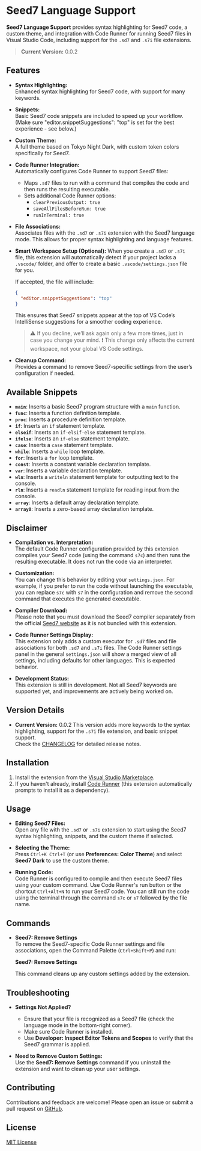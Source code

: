 # Seed7 Language Support

**Seed7 Language Support** provides syntax highlighting for Seed7 code, a custom theme, and integration with Code Runner for running Seed7 files in Visual Studio Code, including support for the `.sd7` and `.s7i` file extensions.

> **Current Version:** 0.0.2

## Features

- **Syntax Highlighting:**  
  Enhanced syntax highlighting for Seed7 code, with support for many keywords.

- **Snippets:**  
  Basic Seed7 code snippets are included to speed up your workflow.
  (Make sure "editor.snippetSuggestions": "top" is set for the best experience - see below.)

- **Custom Theme:**  
  A full theme based on Tokyo Night Dark, with custom token colors specifically for Seed7.

- **Code Runner Integration:**  
  Automatically configures Code Runner to support Seed7 files:

  - Maps `.sd7` files to run with a command that compiles the code and then runs the resulting executable.
  - Sets additional Code Runner options:
    - `clearPreviousOutput: true`
    - `saveAllFilesBeforeRun: true`
    - `runInTerminal: true`

- **File Associations:**  
  Associates files with the `.sd7` or `.s7i` extension with the Seed7 language mode.
  This allows for proper syntax highlighting and language features.

- **Smart Workspace Setup (Optional):**
  When you create a `.sd7` or `.s7i` file, this extension will automatically detect if your project lacks a `.vscode/` folder, and offer to create a basic `.vscode/settings.json` file for you.

  If accepted, the file will include:

  ```json
  {
    "editor.snippetSuggestions": "top"
  }
  ```

  This ensures that Seed7 snippets appear at the top of VS Code’s IntelliSense suggestions for a smoother coding experience.

  > :warning: If you decline, we’ll ask again only a few more times, just in case you change your mind.
  > :exclamation: This change only affects the current workspace, not your global VS Code settings.

- **Cleanup Command:**  
  Provides a command to remove Seed7-specific settings from the user’s configuration if needed.

## Available Snippets

- **`main`**: Inserts a basic Seed7 program structure with a `main` function.
- **`func`**: Inserts a function definition template.
- **`proc`**: Inserts a procedure definition template.
- **`if`**: Inserts an `if` statement template.
- **`elseif`**: Inserts an `if-elsif-else` statement template.
- **`ifelse`**: Inserts an `if-else` statement template.
- **`case`**: Inserts a `case` statement template.
- **`while`**: Inserts a `while` loop template.
- **`for`**: Inserts a `for` loop template.
- **`const`**: Inserts a constant variable declaration template.
- **`var`**: Inserts a variable declaration template.
- **`wln`**: Inserts a `writeln` statement template for outputting text to the console.
- **`rln`**: Inserts a `readln` statement template for reading input from the console.
- **`array`**: Inserts a default array declaration template.
- **`array0`**: Inserts a zero-based array declaration template.

## Disclaimer

- **Compilation vs. Interpretation:**  
  The default Code Runner configuration provided by this extension compiles your Seed7 code (using the command `s7c`) and then runs the resulting executable. It does not run the code via an interpreter.

- **Customization:**  
  You can change this behavior by editing your `settings.json`. For example, if you prefer to run the code without launching the executable, you can replace `s7c` with `s7` in the configuration and remove the second command that executes the generated executable.

- **Compiler Download:**  
  Please note that you must download the Seed7 compiler separately from the official [Seed7 website](http://seed7.sourceforge.net/) as it is not bundled with this extension.

- **Code Runner Settings Display:**  
  This extension only adds a custom executor for `.sd7` files and file associations for both `.sd7` and `.s7i` files. The Code Runner settings panel in the general `settings.json` will show a merged view of all settings, including defaults for other languages. This is expected behavior.

- **Development Status:**  
  This extension is still in development. Not all Seed7 keywords are supported yet, and improvements are actively being worked on.

## Version Details

- **Current Version:** 0.0.2
  This version adds more keywords to the syntax highlighting, support for the `.s7i` file extension, and basic snippet support.  
  Check the [CHANGELOG](CHANGELOG.md) for detailed release notes.

## Installation

1. Install the extension from the [Visual Studio Marketplace](https://marketplace.visualstudio.com/).
2. If you haven't already, install [Code Runner](https://marketplace.visualstudio.com/items?itemName=formulahendry.code-runner) (this extension automatically prompts to install it as a dependency).

## Usage

- **Editing Seed7 Files:**  
  Open any file with the `.sd7` or `.s7i` extension to start using the Seed7 syntax highlighting, snippets, and the custom theme if selected.

- **Selecting the Theme:**  
  Press `Ctrl+K Ctrl+T` (or use **Preferences: Color Theme**) and select **Seed7 Dark** to use the custom theme.

- **Running Code:**  
  Code Runner is configured to compile and then execute Seed7 files using your custom command. Use Code Runner's run button or the shortcut `Ctrl+Alt+N` to run your Seed7 code.
  You can still run the code using the terminal through the command `s7c` or `s7` followed by the file name.

## Commands

- **Seed7: Remove Settings**  
  To remove the Seed7-specific Code Runner settings and file associations, open the Command Palette (`Ctrl+Shift+P`) and run:

  **Seed7: Remove Settings**

  This command cleans up any custom settings added by the extension.

## Troubleshooting

- **Settings Not Applied?**

  - Ensure that your file is recognized as a Seed7 file (check the language mode in the bottom-right corner).
  - Make sure Code Runner is installed.
  - Use **Developer: Inspect Editor Tokens and Scopes** to verify that the Seed7 grammar is applied.

- **Need to Remove Custom Settings:**  
  Use the **Seed7: Remove Settings** command if you uninstall the extension and want to clean up your user settings.

## Contributing

Contributions and feedback are welcome! Please open an issue or submit a pull request on [GitHub](https://github.com/YehudaGurovich/seed7-language-support).

## License

[MIT License](LICENSE.txt)
